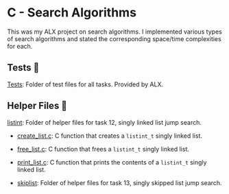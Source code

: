 # C - Search Algorithms

This was my ALX project on search algorithms. I implemented various types of search algorithms and stated the corresponding space/time complexities for each.

## Tests 🧪
[Tests](https://github.com/richard-1257/alx-low_level_programming/tree/master/0x1E-search_algorithms/tests): Folder of test files for all tasks. Provided by ALX.

## Helper Files 🙌
[listint](https://github.com/richard-1257/alx-low_level_programming/tree/master/0x1E-search_algorithms/listint): Folder of helper files for task 12, singly linked list jump search.
  - [create_list.c](https://github.com/richard-1257/alx-low_level_programming/blob/master/0x1E-search_algorithms/listint/create_list.c): C function that creates a `listint_t` singly linked list.
  - [free_list.c](https://github.com/richard-1257/alx-low_level_programming/blob/master/0x1E-search_algorithms/listint/free_list.c): C function that frees a `listint_t` singly linked list.
  - [print_list.c](https://github.com/richard-1257/alx-low_level_programming/blob/master/0x1E-search_algorithms/listint/print_list.c): C function that prints the contents of a `listint_t` singly linked list.
  
- [skiplist](https://github.com/richard-1257/alx-low_level_programming/tree/master/0x1E-search_algorithms/skiplist): Folder of helper files for task 13, singly skipped list jump search. 
